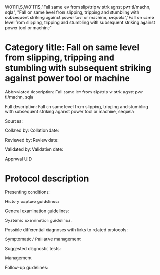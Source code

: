 W01111,S,W01111S,"Fall same lev from slip/trip w strk agnst pwr tl/machn, sqla", "Fall on same level from slipping, tripping and stumbling with subsequent striking against power tool or machine, sequela","Fall on same level from slipping, tripping and stumbling with subsequent striking against power tool or machine"
# Category title: Fall on same level from slipping, tripping and stumbling with subsequent striking against power tool or machine

Abbreviated description: Fall same lev from slip/trip w strk agnst pwr tl/machn, sqla

Full description: Fall on same level from slipping, tripping and stumbling with subsequent striking against power tool or machine, sequela

Sources:

Collated by:
Collation date:

Reviewed by:
Review date:

Validated by:
Validation date:

Approval UID:

# Protocol description

Presenting conditions:

History capture guidelines:

General examination guidelines:

Systemic examination guidelines:

Possible differential diagnoses with links to related protocols:

Symptomatic / Palliative management:

Suggested diagnostic tests:

Management:

Follow-up guidelines:
